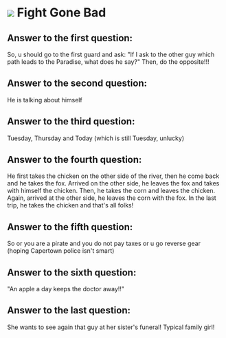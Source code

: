 # <img src="https://encrypted-tbn2.gstatic.com/images?q=tbn:ANd9GcQ9BuRYSRzxPJ3AnsW8ZUJ0ZjIKGVkxs17sPxGliGVeuyemmE4K"> Fight Gone Bad
## Answer to the first question:

So, u should go to the first guard and ask: "If I ask to the other guy which
path leads to the Paradise, what does he say?" Then, do the opposite!!!

## Answer to the second question:

He is talking about himself

## Answer to the third question:

Tuesday, Thursday and Today (which is still Tuesday, unlucky)

## Answer to the fourth question:

He first takes the chicken on the other side of the river, then he come back and
he takes the fox.
Arrived on the other side, he leaves the fox and takes with himself the chicken.
Then, he takes the corn
and leaves the chicken. Again, arrived at the other side, he leaves the corn
with the fox. In the last trip, he takes the chicken and that's all folks!

## Answer to the fifth question:

So or you are a pirate and you do not pay taxes or u go reverse gear (hoping Capertown police isn't smart)

## Answer to the sixth question:

"An apple a day keeps the doctor away!!"

## Answer to the last question:

She wants to see again that guy at her sister's funeral! Typical family girl!
